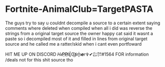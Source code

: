 # Fortnite-AnimalClub=TargetPASTA
The guys try to say u couldnt decompile a source to a certain extent saying comments where deleted when compiled when all i did was reverse the strings from a original target source the owner happy cat said it wasnt a paste so i decompiled most of it and filled in lines from original target source
and he called me a ratter/skid when i cant even portfoward 

HIT ME UP ON DISCORD
𝐻𝓲P҉P҉i̸E̥ͦG͜͡a̸m̥ͦ𝙚𝑟✞✔㌫㌍#1564 FOR information /deals not for this shit source tho 
